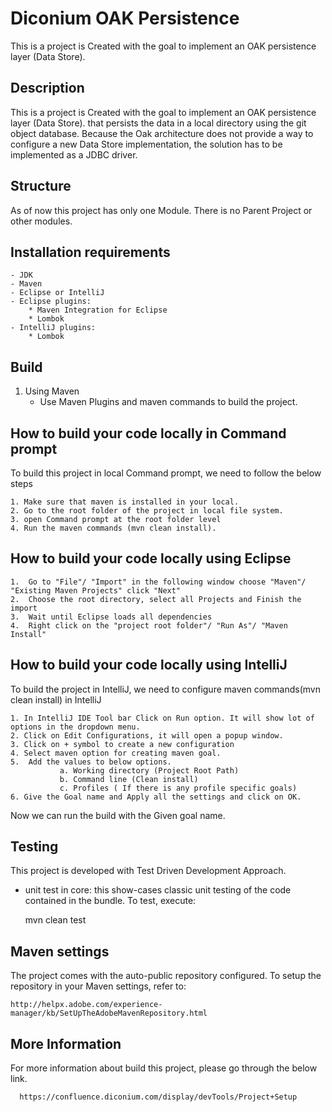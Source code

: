
# Diconium OAK Persistence 
This is a project is Created with the goal to implement an OAK persistence layer (Data Store).


## Description
This is a project is Created with the goal to implement an OAK persistence layer (Data Store). that persists the data in a
local directory using the git object database. Because the Oak architecture does not provide a way to configure a new Data Store
implementation, the solution has to be implemented as a JDBC driver.


## Structure
As of now this project has only one Module. There is no Parent Project or other modules.

## Installation requirements
	- JDK
	- Maven
	- Eclipse or IntelliJ
	- Eclipse plugins:
		* Maven Integration for Eclipse
		* Lombok
	- IntelliJ plugins:
		* Lombok

## Build
  1. Using Maven
      * Use Maven Plugins and maven commands to build the project.
      
      
## How to build your code locally in Command prompt  

 To build this project in local Command prompt, we need to follow the below steps
    
    1. Make sure that maven is installed in your local.
    2. Go to the root folder of the project in local file system.
    3. open Command prompt at the root folder level
    4. Run the maven commands (mvn clean install).
      
       
## How to build your code locally using Eclipse

	1.	Go to "File"/ "Import" in the following window choose "Maven"/ "Existing Maven Projects" click "Next"
	2.	Choose the root directory, select all Projects and Finish the import
	3.	Wait until Eclipse loads all dependencies 
	4.	Right click on the "project root folder"/ "Run As"/ "Maven Install"



## How to build your code locally using IntelliJ
    
 To build the project in IntelliJ, we need to configure maven commands(mvn clean install) in IntelliJ
    
    1. In IntelliJ IDE Tool bar Click on Run option. It will show lot of options in the dropdown menu.
    2. Click on Edit Configurations, it will open a popup window.
    3. Click on + symbol to create a new configuration
    4. Select maven option for creating maven goal.
    5.  Add the values to below options.
               a. Working directory (Project Root Path)
               b. Command line (Clean install)
               c. Profiles ( If there is any profile specific goals)
    6. Give the Goal name and Apply all the settings and click on OK.
    
    
 Now we can run the build with the Given goal name.
 

## Testing

This project is developed with Test Driven Development Approach. 

* unit test in core: this show-cases classic unit testing of the code contained in the bundle. To test, execute:

    mvn clean test

## Maven settings

The project comes with the auto-public repository configured. To setup the repository in your Maven settings, refer to:

    http://helpx.adobe.com/experience-manager/kb/SetUpTheAdobeMavenRepository.html


## More Information

For more information about build this project, please go through the below link.

      https://confluence.diconium.com/display/devTools/Project+Setup
      


